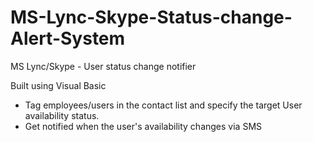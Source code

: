# MS-Lync-Skype-Status-change-Alert-System
MS Lync/Skype - User status change notifier

Built using Visual Basic

* Tag employees/users in the contact list and specify the target User availability status.
* Get notified when the user's availability changes via SMS
